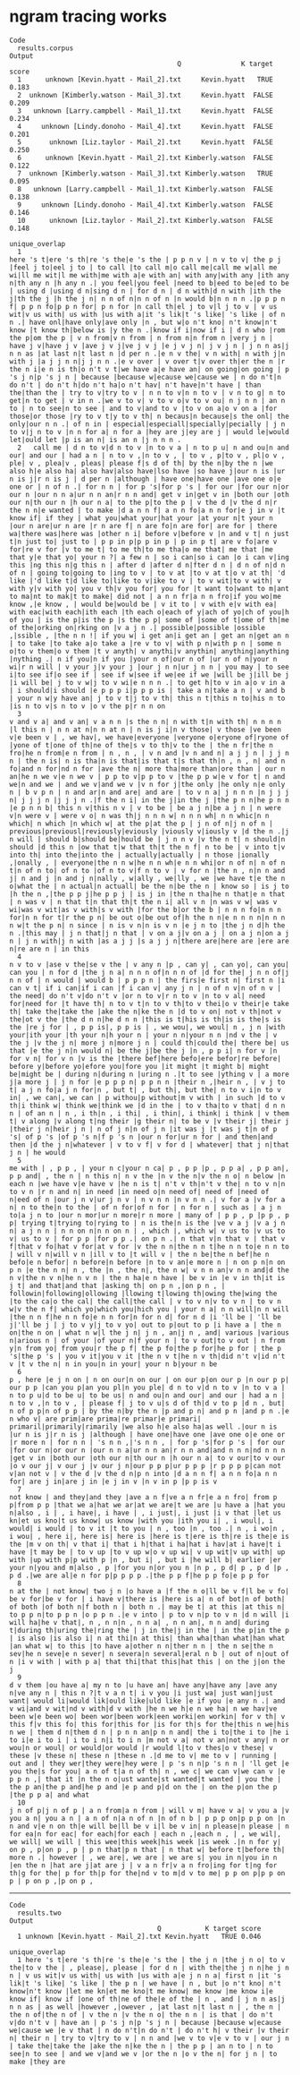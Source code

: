 # ngram tracing works

    Code
      results.corpus
    Output
                                              Q               K target score
      1      unknown [Kevin.hyatt - Mail_2].txt     Kevin.hyatt   TRUE 0.183
      2  unknown [Kimberly.watson - Mail_3].txt     Kevin.hyatt  FALSE 0.209
      3   unknown [Larry.campbell - Mail_1].txt     Kevin.hyatt  FALSE 0.234
      4     unknown [Lindy.donoho - Mail_4].txt     Kevin.hyatt  FALSE 0.201
      5       unknown [Liz.taylor - Mail_2].txt     Kevin.hyatt  FALSE 0.250
      6      unknown [Kevin.hyatt - Mail_2].txt Kimberly.watson  FALSE 0.122
      7  unknown [Kimberly.watson - Mail_3].txt Kimberly.watson   TRUE 0.095
      8   unknown [Larry.campbell - Mail_1].txt Kimberly.watson  FALSE 0.138
      9     unknown [Lindy.donoho - Mail_4].txt Kimberly.watson  FALSE 0.146
      10      unknown [Liz.taylor - Mail_2].txt Kimberly.watson  FALSE 0.148
                                                                                                                                                                                                                                                                                                                                                                                                                                                                                                                                                                                                                                                                                                                                                                                                                                                                                                                                                                                                                                                                                                                                                                                                                                                                                                                                                                                                                                                                                                                                                                                                                                                                                                                                                                                                                                                                                                                                                                                                                                                                                                                                                                                                                                                                                                                                                                                                                    unique_overlap
      1                                                                                                                                                                                                                                                                                                                                                                                                                                                                                                                                                                                                                                                                                                                    here 's t|ere 's th|re 's the|e 's the | p p n v | n v to v| the p j |feel j to|eel j to | to call |to call m|o call me|call me w|all me wi|ll me wit|l me with|me with a|e with an| with any|with any |ith any n|th any n |h any n .| you feel|you feel |need to b|eed to be|ed to be | using d |using d n|sing d n | for d n | d n with|d n with |ith the j|th the j |h the j n| n n of n|n n of n |n would b|n n n n .|p p p n f| p p n fo|p p n for| p n for |n call th|el j to v|l j to v | v us wit|v us with| us with |us with a|it 's lik|t 's like| 's like | of n n .| have onl|have only|ave only |n , but w|o n't kno| n't know|n't know |t know th|below is |y the n .|know if i|now if i | d n who |rom the p|om the p | v n from|v n from | n from n|n from n |very j n | have j v|have j v |ave j v j|ve j v j |e j v j n| j v j n | j n n as|j n n as |at last n|t last n |d per n .|e n v the| v n with| n with j|n with j |a j j n n|j j n n .|e v over | v over t|v over th|er the n |r the n i|e n is th|o n't v t|we have a|e have an| on going|on going | p 's j n|p 's j n | because |because w|ecause we|cause we | n do n't|n do n't | do n't h|do n't ha|o n't hav| n't have|n't have | than the|than the | try to v|try to v | n n to v|n n to v | v n to g| n to get|n to get | v in n .|we v to v| v to v o|v to v ou| n j n n | an n to | n to see|n to see | and to v|and to v |to v on a|o v on a |for those|or those |ry to v t|y to v th| n becaus|n because|s the onl| the only|our n n .| of n in | especial|especiall|specially|pecially | j n to v|j n to v |n n for a| n for a |hey are j|ey are j | would le|would let|ould let |p is an n| is an n |j n n n .
      2   call me | d n to v|d n to v |n to v a | n to p u| n and ou|n and our| and our | had a n | n to v ,|n to v , | to v , p|to v , pl|o v , ple| v , plea|v , pleas| please f|s d of th| by the n|by the n |we also h|e also ha| also hav|also have|lso have |so have j|our n is |ur n is j|r n is j | d per n |although | have one|have one |ave one o|e one or | n of n .| for n n | for p 's|for p 's | for our |for our n|or our n |our n n a|ur n n an|r n n and| get v in|get v in |both our |oth our n|th our n |h our n a| to the p|to the p | v the d |v the d n|r the n n|e wanted | to make |d a n n f| a n n fo|a n n for|e j in v |t know if| if they | what you|what your|hat your |at your n|t your n |our n are|ur n are |r n are f| n are fo|n are for| are for | there wa|there was|here was |other n i| before v|before v |n and v t| n just t|n just to| just to | p p in p|p p in p | p in p t| are v fo|are v for|re v for |v to me t| to me th|to me tha|o me that| me that |me that y|e that yo| your n ?| a few n | so i can|so i can |o i can v|ing this |ng this n|g this n | after d |after d n|fter d n | d n of n|d n of n | going to|going to |ing to v | to v at |to v at t|o v at th| 'd like |'d like t|d like to|like to v|ike to v | to v wit|to v with| v with y|v with yo| you v th|v you for| you for |t want to|want to m|ant to ma|nt to mak|t to make| did not | a n n fr|a n n fro|if you wo|me know ,|e know , | would be|would be | v it to | v with e|v with ea| with eac|with each|ith each |th each o|each of y|ach of yo|ch of you|h of you | is the p|is the p |s the p p| some of |some of t|ome of th|me of the|orking on|rking on |v a j n .| possible|possible |ossible ,|ssible , |the n n !| if you w| i get an|i get an | get an n|get an n | to take |to take a|o take a |re v to v| with p n|with p n | some n o|to v them|o v them |t v anyth| v anythi|v anythin| anything|anything |nything .| n if you|n if you |your n of|our n of |ur n of n|your n wi|r n will | v your j|v your j |our j n n|ur j n n | you may | to see i|to see if|o see if | see if w|see if we|ee if we |will be j|ill be j |i will be| j to v w|j to v wi|e n n n .| to get h|to v in a|o v in a | i should|i should |e p p p i|p p p is | take a n|take a n | v and b | your n w|y have an| j to v t|j to v th| this n t|this n to|his n to |is n to v|s n to v |o v the p|r n n on 
      3                                                                                                                                                                                                                                                                                                    v and v a| and v an| v a n n |s the n n| n with t|n with th| n n n n |l this n | n n at n|n n at n | n is j i|n v those| v those |ve been v|e been v | , we hav|, we have|everyone |veryone o|eryone of|ryone of |yone of t|one of th|ne of the|s v to th|v to the | the n fr|the n fro|he n from|e n from | n , n , | v n and |v n and n| a j j n | j j n n | the n is| n is tha|n is that|is that t|s that th|n , n , n| and n fo|and n for|nd n for |ave the n| more tha|more than|ore than | our n an|he n we v|e n we v | p p to v|p p to v |the p p w|e v for t| n and we|n and we | and we v|and we v |v n for j|the only |he only n|e only n | b v p n | n and ar|n and are| and are | to v n a| j n n n |n j j j n| j j j n |j j j n .|f the n i| in the j|in the j |the p n n|he p n n |e p n n b| this n v|this n v | v to be | be a j n|be a j n | n were v|n were v | were v o| n was th|j n n n w| n n n wh| n n whic|n n which| n which |n which w| at the p|at the p | j n of n|j n of n | previous|previousl|reviously|eviously |viously v|iously v |d the n .|j n will | should b|should be|hould be | j n n v |v the n t| n should|n should |d this n |ow that t|w that th|t the n f| n to be | v into t|v into th| into the|into the | actually|actually | n those |ionally ,|onally , | everyone|the n n w|he n n wh|e n n whi|or n of n| n of n t|n of n to| of n to |of n to v|f n to v | v for n |the n , n|n n and j| n and j |n and j n|nally , w|ally , we|lly , we |we have t|e the n o|what the | n actual|n actuall| be the n|be the n | know so | is j to |h the n ,|the p p j|he p p j | is j in |the n tha|he n that|e n that | n was v | n that t|n that th|t the n i| all v n |n was v w| was v wi|was v wit|as v with|s v with |for the b|or the b | n n n fo|n n n for|n n for t|r the p n| be out o|be out of|h the n n|e n n n n|n n n n w|t the p n| n since | n is v n|n is v n |e j n to |the j n d|h the n .|this may | j n that|j n that | v on a j|v on a j | on a j n|on a j n | j n with|j n with |as a j j |s a j j n|there are|here are |ere are n|re are n | in this 
      4                                                                                                                                                                                                                                                                                                                                                                                                                                                                                                                                                                                                                                                                            n v to v |ase v the|se v the | v any n |p , can y| , can yo|, can you| can you | n for d |the j n a| n n n of|n n n of |d for the| j n n of|j n n of | n would | would b | p p p n | the firs|e first n| first n |i can v t| if i can|if i can |f i can v| any j n | n of n v|n of n v | the need| do n't v|do n't v |or n to v|r n to v |n to v al| need for|need for |t have th| n to v t|n to v th|to v thei|o v their|e take th| take the|take the |ake the n|ke the n |d to v on| not v th|not v the|ot v the |the d n n|he d n n |this is t|his is th|is is the|s is the |re j for | , p p is|, p p is | , we wou|, we woul| n , j n |with your|ith your |th your n|h your n | your n n|your n n |nd v the | v the j |v the j n| more j n|more j n | could th|could the| there be| us that |e the j n|n would n| be the j|be the j |n , p p i| n for v |n for v n| for v n |v is the |there bef|here befo|ere befor|re before| before y|before yo|efore you|fore you |it might |t might b| might be|might be | during n|during n |uring n .|t to see |ything v | a more j|a more j | j n for |e p p p n| p p n n |their n ,|heir n , | v j to t| a j n fo|a j n for|n , but t| , but th|, but the| n to v i|n to v in| , we can|, we can | p withou|p without|m v with | in such |d to v th|i think w| think we|think we |d in the | to v tha|to v that| d n n n | of an n | n , i th|n , i thi| , i thin|, i think| i think | v them t| v along |v along t|ng their |g their n| to be v |v their j| their j |their j n|heir j n | n of j n|n of j n |it was j |t was j t|n of p 's| of p 's |of p 's n|f p 's n |our n for|ur n for | and then|and then |d the j n|whatever | v to v f| v for d | whatever| that j n|that j n | he would
      5                                                                                                                                                                                                                                                                                                                                                                                                                                                                                                                                                                         me with | , p p , | your n c|your n ca| p , p p |p , p p a| , p p an|, p p and| , the n | n this n| n v the |n v the n|v the n o| n below |n each n |we have v|e have v |he n is t| n't v th|n't v the| n to v n|n to v n |r n and n| in need |in need o|n need of| need of |need of n|eed of n |our j n v|ur j n v | n v n n |n v n n .| v for a |v for a n| n to the|n to the | of n for|of n for | n for n | such as | a j n to|a j n to |our n mor|ur n more|r n more | many of | p p , p |p p , p p| trying t|trying to|rying to | n is the|n is the |ve v a j |v a j n n| a j n n | n n on n|n n on n | , which |, which w| v us to |v us to v| us to v | for p p |for p p .| on p n .| n that v|n that v | that v f|that v fo|hat v for|at v for |v the n n|the n n t|he n n to|e n n to | will v n|will v n |ill v to |t will v | the n be|the n bef|he n befo|e n befor| n before|n before |n to v an|e more n | n on p n|n on p n |e the n n| n , the |n , the n|, the n w| v n n an|v n n and|d the n v|the n v n|he n v n | the n ha|e n have | be v in |e v in th|it is j t| and that|and that |asking th| on p n ,|on p n , | followin|following|ollowing |llowing t|lowing th|owing the|wing the |to the ca|o the cal| the call|the call | v to v n|v to v n | to v n w|v the n f| which yo|which you|hich you | your n a| n n will|n n will |the n n f|he n n fo|e n n for|n for n d| for n d |i 'll be | 'll be j|'ll be j | j to v y|j to v yo| out to p|out to p |i have a | the n on|the n on | what n w|l the j n| j n , an|j n , and| various |various n|arious n | of your |of your n|f your n | to v out|to v out | n from y|n from yo| from you|r the p f| the p fo|the p for|he p for | the p 's|the p 's | you v it|you v it |the n v t|he n v th|did n't v|id n't v |t v the n| n in you|n in your| your n b|your n be
      6                                                                                                                                                                                                                                                                                                                                                                                                                                                                                                                                                                                                                                                                                                                                                                                                                                                                                                                                                                                                                                                                                                                                                                                                                                                                                                                                                                                                                                                p , here |e j n on | n on our|n on our | on our p|on our p |n our p p| our p p |can you p|an you pl|n you ple| d n to v|d n to v |n to v a | n to p u|d to be u| to be us| n and ou|n and our| and our | had a n | n to v ,|n to v , | please f| j to v u|s d of th|d v to p |d n , but| n of p p|n of p p | by the n|by the n |p and p n| and p n |and p n .|e n who v| are prim|are prima|re primar|e primari| primaril|primarily|rimarily |we also h|e also ha|as well .|our n is |ur n is j|r n is j |although | have one|have one |ave one o|e one or |r more n | for n n | 's n n ,|'s n n , | for p 's|for p 's | for our |for our n|or our n |our n n a|ur n n an|r n n and|and n n n|nd n n n |get v in |both our |oth our n|th our n |h our n a| to v our|to v our |o v our j| v our j |v our j n|our p p p|ur p p p |r p p p p|can not v|an not v | v the d |v the d n|p n into |d a n n f| a n n fo|a n n for| are j in|are j in |e j in v |n v in p |p p is v 
      7                                                                                                                                                                                                                                                                                                                                                                                                                                                                                                                                                                                                                                                                                                                                                                                                                                                                                                                                                                                                                                                                                                                                                                                                                                                                                                                                                                                                                                                                                                                                                                                                                                    not know | and they|and they |ave a n f|ve a n fr|e a n fro| from p p|from p p |that we a|hat we ar|at we are|t we are |u have a |hat you n|also , i | , i have|, i have | , i just|, i just |i v that |let us kn|et us kno|t us know| us know |with you |ith you i| , i woul|, i would| i would | to v it |t to you | n , too |n , too .| n , i wo|n , i wou| , here i|, here is| here is |here is t|ere is th|re is the|e is the |m v on th| v that i| that i h|that i ha|hat i hav|at i have|t i have |t may be | to v up |to v up w|o v up wi| v up wit|v up with| up with |up with p|p with p |n , but i| , but i |he will b| earlier |er your n|you and m|also , p |for you n|or you n |n p , p d| p , p d |p , p d .|we are al|e n for p|p p p p .|the p p f|he p p fo|e p p for
      8                                                                                                                                                                                                                                                                                                                                                                                                                                                                                                                                                                                                                                                                                                                                                                                                                                                                                                                                                                                                                                                                                                                                                                                                                                                                                                                                                                                                                                                                                                                                                                                                                                                                                                n at the | not know| two j n |o have a |f the n o|ll be v f|l be v fo| be v for|be v for | i have v|there is |here is a| n of bot|n of both| of both |of both n|f both n | both n .| may be t| at this |at this n| to p p n|to p p n |o p p n .|e v into | p to v n|p to v n |d n will |i will ha|he v that|, n , n n|n , n n a| , n n an|, n n and| during t|during th|uring the|ring the | j in the|j in the | in the p|in the p | is also |is also i| n at thi|n at this| than wha|than what|han what |an what w| to this |to have a|other n n|ther n n | the n se|the n sev|he n seve|e n sever| n severa|n several|eral n b | out of n|out of n |i v with | with p a| that thi|that this|hat this | on the j|on the j 
      9                                                                                                                                                                                                                                                                                                                                                                                                                                                                                                                                                                                                                                                                                                                                                                                                                                                                                                                                                                                                                                                                                                                                                                                                                                                                                                                                                                                              d v them |ou have a| my n to |u have an| have any|have any |ave any n|ve any n | this n ?|t v a n t| i v you |i just wa| just wan|just want| would li|would lik|ould like|uld like |e if you |e any n .| and v wi|and v wit|nd v with|d v with |he n we h|e n we ha| n we hav|ve been w|e been wo| been wor|been work|een worki|en workin| for v th| v this f|v this fo| this for|this for |is for th|s for the|this n we|his n we | them d n|them d n | p n n an|p n n and| the i to|the i to |he i to i|e i to i | i to i n|i to i n |m not v a| not v an|not v any| n or wou|n or woul| or would|or would |r would l|to v thes|o v these| v these |v these n| these n |these n .|d me to v| me to v | running | out and | they wer|they were|hey were | p 's n n|p 's n n | 'll get |e you the|s for you| a n of t|a n of th| n , we c| we can v|we can v |e p p n ,| that it |n the n o|ust wante|st wanted|t wanted | you the | the p an|the p and|he p and |e p and p|d on the | on the p|on the p |the p p a| and what
      10                                                                                                                                                                                                                                                                                                                                                                                                                                                                                                                                                                                                                                                                                                                                                                                                                                                                                                                                                                                                                                                                                                                                                                                                                                                                                                                                                                                                                                                                                                                                                                                                                                                                                                                                                  j n of p|j n of p | a n from|a n from | will v m| have v a| v you a |v you a n| you a n | a n of n|a n of n |n of n b | p p p on|p p p on |n n and v|e n on th|e will be|ll be v i|l be v in| n please|n please | n for ea|n for eac| for each|for each | each n ,|each n , | , we wil|, we will| we will | this wee|this week|his week |is week .|n n for y| on p , p|on p , p | p n that|p n that | n that w| before t|before th| more n .| however | , we are|, we are | we are s| you in n|you in n |en the n |hat are j|at are j | v a n fr|v a n fro|ing for t|ng for th|g for the| p for th|p for the|nd v to m|d v to me| p p on p|p p on p | p on p ,|p on p , 

---

    Code
      results.two
    Output
                                         Q           K target score
      1 unknown [Kevin.hyatt - Mail_2].txt Kevin.hyatt   TRUE 0.046
                                                                                                                                                                                                                                                                                                                                                                                                                                                                                                                                                                                                                                                                                                                                                                                                                                                                                                                                       unique_overlap
      1 here 's t|ere 's th|re 's the|e 's the | the j n |the j n o| to v the|to v the | , please|, please | for d n | with the|the j n n|he j n n | v us wit|v us with| us with |us with a|e j n n a| first n |it 's lik|t 's like| 's like | the p n | we have | n , but |o n't kno| n't know|n't know |let me kn|et me kno|t me know| me know |me know i|e know if| know if |one of th|ne of the|e of the | n , and | j n n as|j n n as | as well |however ,|owever , |at last n|t last n | , the n | the n of|the n of | v the n |v the n o| the n n | is that | do n't v|do n't v | have an | p 's j n|p 's j n | because |because w|ecause we|cause we |e v that | n do n't|n do n't | do n't h| v their |v their n| their n | try to v|try to v | n n and |we v to v|e v to v | our j n | take the|take the |ake the n|ke the n | the p p | an n to | n to see|n to see | and we v|and we v |or the n |o v the n| for j n | to make |they are 

